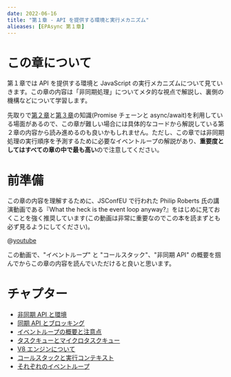 ```yaml
---
date: 2022-06-16
title: "第１章 - API を提供する環境と実行メカニズム"
alieases: [EPAsync 第１章]
---
```


# この章について

第１章では API を提供する環境と JavaScript の実行メカニズムについて見ていきます。この章の内容は「非同期処理」についてメタ的な視点で解説し、裏側の機構などについて学習します。

先取りで[第２章](sec-02-epasync)と[第３章](sec-03-epasync)の知識(Promise チェーンと async/await)を利用している場面があるので、この章が難しい場合には具体的なコードから解説している第２章の内容から読み進めるのも良いかもしれません。ただし、この章では非同期処理の実行順序を予測するために必要なイベントループの解説があり、**重要度としてはすべての章の中で最も高い**ので注意してください。

# 前準備

この章の内容を理解するために、JSConfEU で行われた Philip Roberts 氏の講演動画である『What the heck is the event loop anyway?』をはじめに見ておくことを強く推奨しています(この動画は非常に重要なのでこの本を読まずとも必ず見るようにしてください)。

@[youtube](8aGhZQkoFbQ)

この動画で、"イベントループ" と "コールスタック"、"非同期 API" の概要を掴んでからこの章の内容を読んでいただけると良いと思います。

# チャプター

- [非同期 API と環境](f-epasync-asyncronous-apis)
- [同期 API とブロッキング](f-epasync-synchronus-apis)
- [イベントループの概要と注意点](2-epasync-event-loop)
- [タスクキューとマイクロタスクキュー](d-epasync-task-microtask-queues)
- [V8 エンジンについて](e-epasync-v8-engine)
- [コールスタックと実行コンテキスト](b-epasync-callstack-execution-context)
- [それぞれのイベントループ](c-epasync-what-event-loop)

